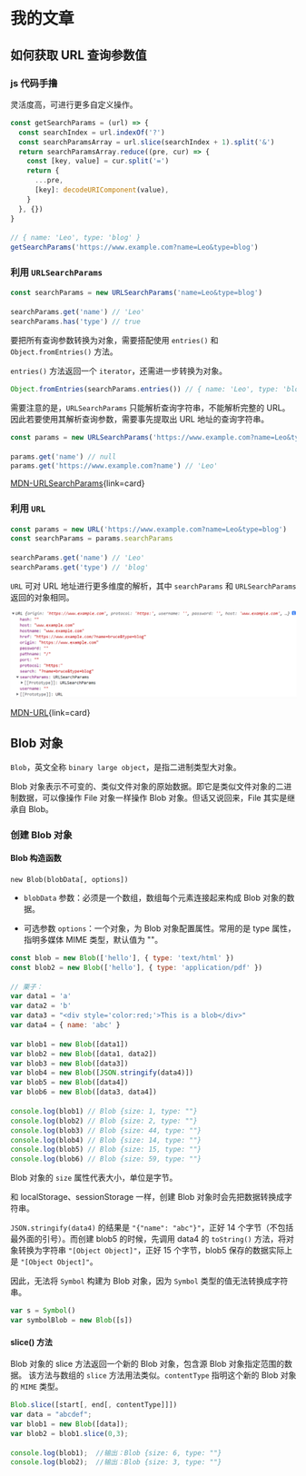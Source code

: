 # 我的文章

## 如何获取 URL 查询参数值

### js 代码手撸

灵活度高，可进行更多自定义操作。

```js
const getSearchParams = (url) => {
  const searchIndex = url.indexOf('?')
  const searchParamsArray = url.slice(searchIndex + 1).split('&')
  return searchParamsArray.reduce((pre, cur) => {
    const [key, value] = cur.split('=')
    return {
      ...pre,
      [key]: decodeURIComponent(value),
    }
  }, {})
}

// { name: 'Leo', type: 'blog' }
getSearchParams('https://www.example.com?name=Leo&type=blog')
```

### 利用 `URLSearchParams`

```js
const searchParams = new URLSearchParams('name=Leo&type=blog')

searchParams.get('name') // 'Leo'
searchParams.has('type') // true
```

要把所有查询参数转换为对象，需要搭配使用 `entries()` 和 `Object.fromEntries()` 方法。

`entries()` 方法返回一个 `iterator`，还需进一步转换为对象。

```js
Object.fromEntries(searchParams.entries()) // { name: 'Leo', type: 'blog' }
```

需要注意的是，`URLSearchParams` 只能解析查询字符串，不能解析完整的 URL。因此若要使用其解析查询参数，需要事先提取出 URL 地址的查询字符串。

```js
const params = new URLSearchParams('https://www.example.com?name=Leo&type=blog')

params.get('name') // null
params.get('https://www.example.com?name') // 'Leo'
```

[MDN-URLSearchParams](https://developer.mozilla.org/zh-CN/docs/Web/API/URLSearchParams){link=card}

### 利用 `URL`

```js
const params = new URL('https://www.example.com?name=Leo&type=blog')
const searchParams = params.searchParams

searchParams.get('name') // 'Leo'
searchParams.get('type') // 'blog'
```

`URL` 可对 URL 地址进行更多维度的解析，其中 `searchParams` 和 `URLSearchParams` 返回的对象相同。

![URL对象](./images/blog_essay/URL_searchParams.png)

[MDN-URL](https://developer.mozilla.org/zh-CN/docs/Web/API/URL){link=card}

## Blob 对象

`Blob`，英文全称 `binary large object`，是指二进制类型大对象。

Blob 对象表示不可变的、类似文件对象的原始数据。即它是类似文件对象的二进制数据，可以像操作 File 对象一样操作 Blob 对象。但话又说回来，File 其实是继承自 Blob。

### 创建 Blob 对象

#### Blob 构造函数

`new Blob(blobData[, options])`

- `blobData` 参数：必须是一个数组，数组每个元素连接起来构成 Blob 对象的数据。

- 可选参数 `options`：一个对象，为 Blob 对象配置属性。常用的是 type 属性，指明多媒体 MIME 类型，默认值为 ""。

```js
const blob = new Blob(['hello'], { type: 'text/html' })
const blob2 = new Blob(['hello'], { type: 'application/pdf' })

// 栗子：
var data1 = 'a'
var data2 = 'b'
var data3 = "<div style='color:red;'>This is a blob</div>"
var data4 = { name: 'abc' }

var blob1 = new Blob([data1])
var blob2 = new Blob([data1, data2])
var blob3 = new Blob([data3])
var blob4 = new Blob([JSON.stringify(data4)])
var blob5 = new Blob([data4])
var blob6 = new Blob([data3, data4])

console.log(blob1) // Blob {size: 1, type: ""}
console.log(blob2) // Blob {size: 2, type: ""}
console.log(blob3) // Blob {size: 44, type: ""}
console.log(blob4) // Blob {size: 14, type: ""}
console.log(blob5) // Blob {size: 15, type: ""}
console.log(blob6) // Blob {size: 59, type: ""}
```

Blob 对象的 `size` 属性代表大小，单位是字节。

和 localStorage、sessionStorage 一样，创建 Blob 对象时会先把数据转换成字符串。

`JSON.stringify(data4)` 的结果是 `"{"name": "abc"}"`，正好 14 个字节（不包括最外面的引号）。而创建 blob5 的时候，先调用 data4 的 `toString()` 方法，将对象转换为字符串 `"[Object Object]"`，正好 15 个字节，blob5 保存的数据实际上是 `"[Object Object]"`。

因此，无法将 `Symbol` 构建为 Blob 对象，因为 `Symbol` 类型的值无法转换成字符串。

```js
var s = Symbol()
var symbolBlob = new Blob([s])
```

#### slice() 方法

Blob 对象的 slice 方法返回一个新的 Blob 对象，包含源 Blob 对象指定范围的数据。
该方法与数组的 `slice` 方法用法类似。`contentType` 指明这个新的 Blob 对象的 `MIME` 类型。

```js
Blob.slice([start[, end[, contentType]]])
var data = "abcdef";
var blob1 = new Blob([data]);
var blob2 = blob1.slice(0,3);

console.log(blob1);  //输出：Blob {size: 6, type: ""}
console.log(blob2);  //输出：Blob {size: 3, type: ""}
```
